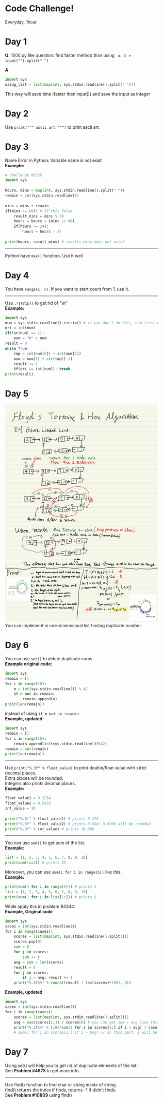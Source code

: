 # Code Challenge!

Everyday, 1hour

# Day 1

**Q.** 1000.py like question: find faster method than using <code> a, b = input("").split(" ") </code>

**A.** 
```python
import sys
using_list = list(map(int, sys.stdin.readline().split(" ")))
```

This way will save time (faster than input()) and save the input as integer

# Day 2

Use <code>print(""" ascii art """)</code> to print ascii art.

# Day 3
Name Error in Python: Variable name is not exist <br>
**Example:**
```python
# challenge #2525
import sys

hours, mins = map(int, sys.stdin.readline().split(" "))
remain = int(sys.stdin.readline())

mins = mins + remain
if(mins >= 60): # if this false
    result_mins = mins % 60
    hours = hours + (mins // 60)
    if(hours >= 24):
        hours = hours - 24

print(hours, result_mins) # results_mins does not exist
```

***

Python have <code>max()</code> function. Use it well

# Day 4
You have <code>range(1, n)</code>. If you want to start count from 1, use it.

***

Use <code>.rstrip()</code> to get rid of "\n"<br>
**Example:**
```python
import sys 
num = sys.stdin.readline().rstrip() # if you don't do this, num (str) will have \n
ori = int(num)
if(len(num) == 1):
    num = "0" + num
result = 0
while True:
    tmp = int(num[0]) + int(num[1])
    num = num[1] + str(tmp)[-1]
    result += 1
    if(ori == int(num)): break
print(result)
```

# Day 5
![1](img/1.jpeg)
You can implement in one-dimensional list finding duplicate number.

# Day 6

You can use <code>set()</code> to delete duplicate nums. <br>
**Example original code:**
```python
import sys
remain = []
for i in range(10):
    n = int(sys.stdin.readline()) % 42
    if n not in remain:
        remain.append(n)
print(len(remain))
```

instead of using <code>if n not in reamin:</code> <br>
**Example, updated:**
```python
import sys
remain = []
for i in range(10):
    remain.append(int(sys.stdin.readline())%42)
remain = set(remain)
print(len(remain))
```

***

Use <code>print("%.3f" % float_value)</code> to print double/float value with strict decimal places. <br>
Extra places will be rounded. <br>
Integers also prints decimal places. <br>
**Example:**
```python
float_value1 = 0.1234 
float_value2 = 0.5678
int_value = 10

print("%.3f" % float_value1) # prints 0.123
print("%.3f" % float_value2) # prints 0.568; 0.0008 will be rounded
print("%.3f" % int_value) # prints 10.000
```

***

You can use <code>sum()</code> to get sum of the list. <br>
**Example:**
```python
list = [1, 2, 3, 4, 5, 6, 7, 8, 9, 10]
print(sum(list)) # prints 55
```

Moreover, you can use <code>sum(1 for i in range(5))</code> like this. <br>
**Example:**
```python
print(sum(1 for i in range(5))) # prints 5
list = [1, 2, 3, 4, 5, 6, 7, 8, 9, 10]
print(sum(1 for i in list[1:])) # prints 9
```

While apply this in problem #4344: <br>
**Example, Original code**
```python
import sys
cases = int(sys.stdin.readline())
for i in range(cases):
    scores = list(map(int, sys.stdin.readline().split()))
    scores.pop(0)
    sum = 0
    for j in scores:
        sum += j
    avg = sum / len(scores)
    result = 0
    for j in scores:
        if j > avg: result += 1
    print("%.3f%%" % round((result / len(scores)*100), 3))
```
**Example, updated**
```python
import sys
cases = int(sys.stdin.readline())
for i in range(cases):
    scores = list(map(int, sys.stdin.readline().split()))
    avg = sum(scores[1:]) / scores[0] # you can get sum + avg like this
    print("%.3f%%" % (100*sum(1 for i in scores[1:] if i > avg) / case[0])) 
    # sum(1 for i in scores[1:] if i > avg) // in this part, 1 will be added when if ~ is true.
```

# Day 7

Using set() will help you to get rid of duplicate elements of the list. <br> See **Problem #4673** to get more info.

***

Use find() function to find char or string inside of string. <br> find() returns the index if finds, returns -1 if didn't finds. <br> See **Problem #10809** using find()